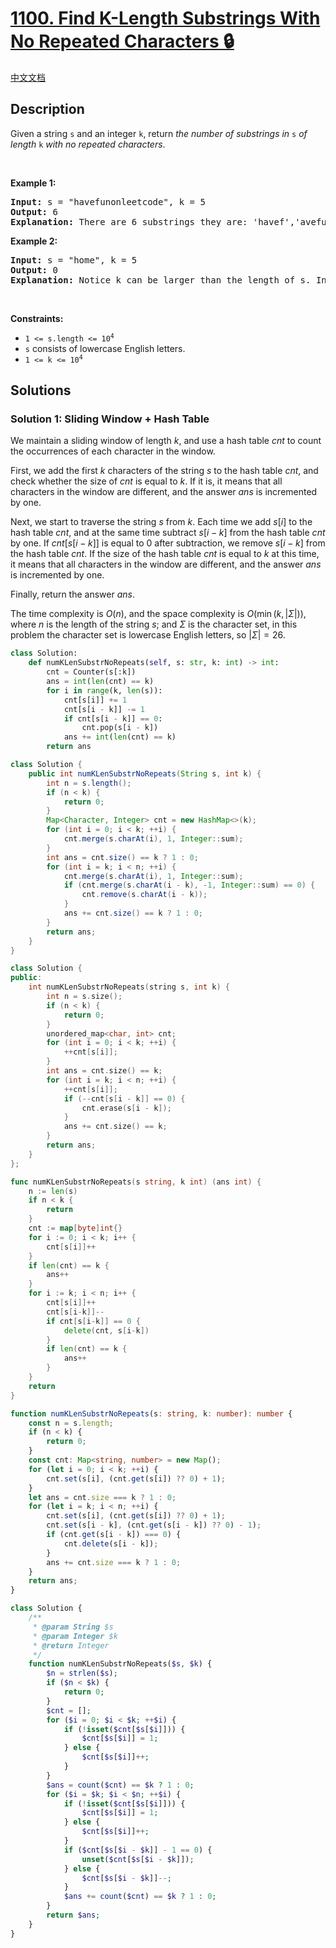 # [1100. Find K-Length Substrings With No Repeated Characters 🔒](https://leetcode.com/problems/find-k-length-substrings-with-no-repeated-characters)

[中文文档](/solution/1100-1199/1100.Find%20K-Length%20Substrings%20With%20No%20Repeated%20Characters/README.md)

<!-- tags:Hash Table,String,Sliding Window -->

<!-- difficulty:Medium -->

## Description

<p>Given a string <code>s</code> and an integer <code>k</code>, return <em>the number of substrings in </em><code>s</code><em> of length </em><code>k</code><em> with no repeated characters</em>.</p>

<p>&nbsp;</p>
<p><strong class="example">Example 1:</strong></p>

<pre>
<strong>Input:</strong> s = &quot;havefunonleetcode&quot;, k = 5
<strong>Output:</strong> 6
<strong>Explanation:</strong> There are 6 substrings they are: &#39;havef&#39;,&#39;avefu&#39;,&#39;vefun&#39;,&#39;efuno&#39;,&#39;etcod&#39;,&#39;tcode&#39;.
</pre>

<p><strong class="example">Example 2:</strong></p>

<pre>
<strong>Input:</strong> s = &quot;home&quot;, k = 5
<strong>Output:</strong> 0
<strong>Explanation:</strong> Notice k can be larger than the length of s. In this case, it is not possible to find any substring.
</pre>

<p>&nbsp;</p>
<p><strong>Constraints:</strong></p>

<ul>
	<li><code>1 &lt;= s.length &lt;= 10<sup>4</sup></code></li>
	<li><code>s</code> consists of lowercase English letters.</li>
	<li><code>1 &lt;= k &lt;= 10<sup>4</sup></code></li>
</ul>

## Solutions

### Solution 1: Sliding Window + Hash Table

We maintain a sliding window of length $k$, and use a hash table $cnt$ to count the occurrences of each character in the window.

First, we add the first $k$ characters of the string $s$ to the hash table $cnt$, and check whether the size of $cnt$ is equal to $k$. If it is, it means that all characters in the window are different, and the answer $ans$ is incremented by one.

Next, we start to traverse the string $s$ from $k$. Each time we add $s[i]$ to the hash table $cnt$, and at the same time subtract $s[i-k]$ from the hash table $cnt$ by one. If $cnt[s[i-k]]$ is equal to $0$ after subtraction, we remove $s[i-k]$ from the hash table $cnt$. If the size of the hash table $cnt$ is equal to $k$ at this time, it means that all characters in the window are different, and the answer $ans$ is incremented by one.

Finally, return the answer $ans$.

The time complexity is $O(n)$, and the space complexity is $O(\min(k, |\Sigma|))$, where $n$ is the length of the string $s$; and $\Sigma$ is the character set, in this problem the character set is lowercase English letters, so $|\Sigma| = 26$.

<!-- tabs:start -->

```python
class Solution:
    def numKLenSubstrNoRepeats(self, s: str, k: int) -> int:
        cnt = Counter(s[:k])
        ans = int(len(cnt) == k)
        for i in range(k, len(s)):
            cnt[s[i]] += 1
            cnt[s[i - k]] -= 1
            if cnt[s[i - k]] == 0:
                cnt.pop(s[i - k])
            ans += int(len(cnt) == k)
        return ans
```

```java
class Solution {
    public int numKLenSubstrNoRepeats(String s, int k) {
        int n = s.length();
        if (n < k) {
            return 0;
        }
        Map<Character, Integer> cnt = new HashMap<>(k);
        for (int i = 0; i < k; ++i) {
            cnt.merge(s.charAt(i), 1, Integer::sum);
        }
        int ans = cnt.size() == k ? 1 : 0;
        for (int i = k; i < n; ++i) {
            cnt.merge(s.charAt(i), 1, Integer::sum);
            if (cnt.merge(s.charAt(i - k), -1, Integer::sum) == 0) {
                cnt.remove(s.charAt(i - k));
            }
            ans += cnt.size() == k ? 1 : 0;
        }
        return ans;
    }
}
```

```cpp
class Solution {
public:
    int numKLenSubstrNoRepeats(string s, int k) {
        int n = s.size();
        if (n < k) {
            return 0;
        }
        unordered_map<char, int> cnt;
        for (int i = 0; i < k; ++i) {
            ++cnt[s[i]];
        }
        int ans = cnt.size() == k;
        for (int i = k; i < n; ++i) {
            ++cnt[s[i]];
            if (--cnt[s[i - k]] == 0) {
                cnt.erase(s[i - k]);
            }
            ans += cnt.size() == k;
        }
        return ans;
    }
};
```

```go
func numKLenSubstrNoRepeats(s string, k int) (ans int) {
	n := len(s)
	if n < k {
		return
	}
	cnt := map[byte]int{}
	for i := 0; i < k; i++ {
		cnt[s[i]]++
	}
	if len(cnt) == k {
		ans++
	}
	for i := k; i < n; i++ {
		cnt[s[i]]++
		cnt[s[i-k]]--
		if cnt[s[i-k]] == 0 {
			delete(cnt, s[i-k])
		}
		if len(cnt) == k {
			ans++
		}
	}
	return
}
```

```ts
function numKLenSubstrNoRepeats(s: string, k: number): number {
    const n = s.length;
    if (n < k) {
        return 0;
    }
    const cnt: Map<string, number> = new Map();
    for (let i = 0; i < k; ++i) {
        cnt.set(s[i], (cnt.get(s[i]) ?? 0) + 1);
    }
    let ans = cnt.size === k ? 1 : 0;
    for (let i = k; i < n; ++i) {
        cnt.set(s[i], (cnt.get(s[i]) ?? 0) + 1);
        cnt.set(s[i - k], (cnt.get(s[i - k]) ?? 0) - 1);
        if (cnt.get(s[i - k]) === 0) {
            cnt.delete(s[i - k]);
        }
        ans += cnt.size === k ? 1 : 0;
    }
    return ans;
}
```

```php
class Solution {
    /**
     * @param String $s
     * @param Integer $k
     * @return Integer
     */
    function numKLenSubstrNoRepeats($s, $k) {
        $n = strlen($s);
        if ($n < $k) {
            return 0;
        }
        $cnt = [];
        for ($i = 0; $i < $k; ++$i) {
            if (!isset($cnt[$s[$i]])) {
                $cnt[$s[$i]] = 1;
            } else {
                $cnt[$s[$i]]++;
            }
        }
        $ans = count($cnt) == $k ? 1 : 0;
        for ($i = $k; $i < $n; ++$i) {
            if (!isset($cnt[$s[$i]])) {
                $cnt[$s[$i]] = 1;
            } else {
                $cnt[$s[$i]]++;
            }
            if ($cnt[$s[$i - $k]] - 1 == 0) {
                unset($cnt[$s[$i - $k]]);
            } else {
                $cnt[$s[$i - $k]]--;
            }
            $ans += count($cnt) == $k ? 1 : 0;
        }
        return $ans;
    }
}
```

<!-- tabs:end -->

<!-- end -->
